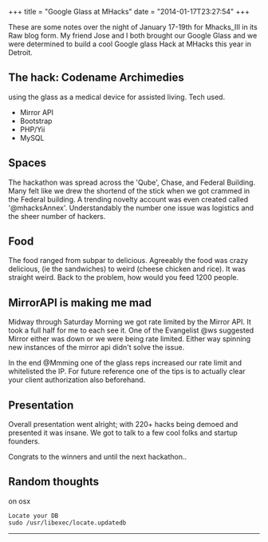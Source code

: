 +++
title = "Google Glass at MHacks"
date = "2014-01-17T23:27:54"
+++

These are some notes over the night of January 17-19th for Mhacks_III in its Raw blog form. My friend Jose and I both brought our Google Glass and we were determined to build a cool Google glass Hack at MHacks this year in Detroit.

The hack: Codename Archimedies
------
using the glass as a medical device for assisted living. Tech used.
+ Mirror API
+ Bootstrap
+ PHP/Yii
+ MySQL


Spaces
----
The hackathon was spread across the 'Qube', Chase, and Federal Building. Many felt like we drew the shortend of the stick when we got crammed in the Federal building. A trending novelty account was even created called '@mhacksAnnex'. Understandably the number one issue was logistics and the sheer number of hackers.

Food
----
The food ranged from subpar to delicious. Agreeably the food was crazy delicious, (ie the sandwiches) to weird (cheese chicken and rice). It was straight weird. Back to the problem, how would you feed 1200 people.


MirrorAPI is making me mad
---------
Midway through Saturday Morning we got rate limited by the Mirror API. It took a full half for me to each see it. One of the Evangelist @ws suggested Mirror either was down or we were being rate limited. Either way spinning new instances of the mirror api didn't solve the issue.

In the end @Mmming one of the glass reps increased our rate limit and whitelisted the IP. For future reference one of the tips is to actually clear your client authorization also beforehand.

Presentation
-----
Overall presentation went alright; with 220+ hacks being demoed and presented it was insane. We got to talk to a few cool folks and startup founders.

Congrats to the winners and until the next hackathon..


Random thoughts
-----
on osx
``` shell
Locate your DB
sudo /usr/libexec/locate.updatedb
```

-----

